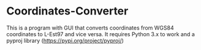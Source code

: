 # Coordinates-Converter
This is a program with GUI that converts coordinates from WGS84 coordinates to L-Est97 and vice versa.
It requires Python 3.x to work and a pyproj library (https://pypi.org/project/pyproj/)
